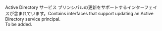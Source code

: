 <Namespace Name="Microsoft.Azure.Management.Graph.RBAC.Fluent.ServicePrincipal.Update">
  <Docs>
    <summary><span data-ttu-id="dd379-101">Active Directory サービス プリンシパルの更新をサポートするインターフェイスが含まれています。</span><span class="sxs-lookup"><span data-stu-id="dd379-101">Contains interfaces that support updating an Active Directory service principal.</span></span></summary> 
    <remarks>To be added.</remarks>
  </Docs>
</Namespace>
